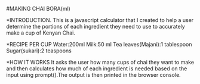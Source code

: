 #MAKING CHAI BORA(ml)

*INTRODUCTION.
This is a javascript calculator that I created to help a user determine the portions of each ingredient they need to use to accurately make a cup of Kenyan Chai.

*RECIPE PER CUP
Water:200ml
Milk:50 ml
Tea leaves(Majani):1 tablespoon
Sugar(sukari):2 teaspoons

*HOW IT WORKS
It asks the user how many cups of chai they want to make and then calculates how much of each ingredient is needed based on the input using prompt().The output is then printed in the browser console.
